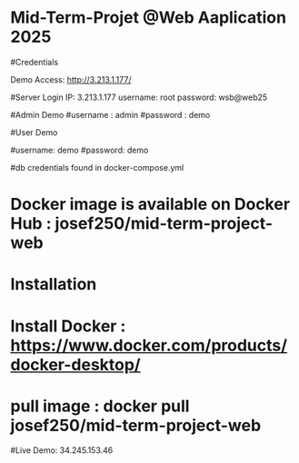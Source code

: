 # Mid-Term-Projet @Web Aaplication 2025

#Credentials

Demo Access: http://3.213.1.177/

#Server Login
IP: 3.213.1.177
username: root
password: wsb@web25

#Admin Demo 
#username : admin
#password : demo

#User Demo

#username: demo
#password: demo

#db credentials found in docker-compose.yml

# Docker image is available on Docker Hub : josef250/mid-term-project-web

# Installation 
# Install Docker : https://www.docker.com/products/docker-desktop/

# pull image : docker pull josef250/mid-term-project-web

#Live Demo: 34.245.153.46
